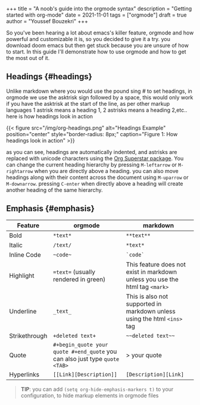 +++
title = "A noob's guide into the orgmode syntax"
description = "Getting started with org-mode"
date = 2021-11-01
tags = ["orgmode"]
draft = true
author = "Youssef Bouzekri"
+++

So you've been hearing a lot about emacs's killer feature, orgmode and how powerful and customizable it is, so you decided to give it a try. you download doom emacs but then get stuck because you are unsure of how to start. In this guide I'll demonstrate how to use orgmode and how to get the most out of it.


## Headings {#headings}

Unlike markdown where you would use the pound sing # to set headings, in orgmode we use the asktrisk sign followed by a space, this would only work if you have the asktrisk at the start of the line, as per other markup languages 1 astrisk means a heading 1, 2 astrisks means a heading 2,etc..
here is how headings look in action

{{< figure src="/img/org-headings.png" alt="Headings Example" position="center" style="border-radius: 8px;" caption="Figure 1: How headings look in action" >}}

as you can see, headings are automatically indented, and astrisks are replaced with unicode characters using the [Org Superstar package](https://github.com/integral-dw/org-superstar-mode).
You can change the current heading hierarchy by pressing `M-leftarrow` or `M-rightarrow` when you are directly above a heading. you can also move headings along with their content across the document using `M-uparrow` or `M-downarrow`. pressing `C-enter` when directly above a heading will create another heading of the same hierarchy.


## Emphasis {#emphasis}

| Feature       | orgmode                                                                     | markdown                                                                     |
|---------------|-----------------------------------------------------------------------------|------------------------------------------------------------------------------|
| Bold          | `*text*`                                                                    | `**text**`                                                                   |
| Italic        | `/text/`                                                                    | `*text*`                                                                     |
| Inline Code   | `~code~`                                                                    | `` `code` ``                                                                 |
| Highlight     | `=text=` (usually rendered in green)                                        | This feature does not exist in markdown unless you use the html tag `<mark>` |
| Underline     | `_text_`                                                                    | This is also not supported in markdown unless using the html `<ins>` tag     |
| Strikethrough | `+deleted text+`                                                            | `~~deleted text~~`                                                           |
| Quote         | `#+begin_quote your quote #+end_quote` you can also just type `quote <TAB>` | > your quote                                                                 |
| Hyperlinks    | `[[Link][Description]]`                                                     | `[Description][Link]`                                                        |

> **TIP**: you can add `(setq org-hide-emphasis-markers t)` to your configuration, to hide markup elements in orgmode files
